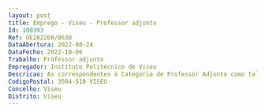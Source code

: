 ```yaml
--- 
layout: post
title: Emprego - Viseu - Professor adjunto
Id: 100393
Ref: OE202208/0638
DataAbertura: 2022-08-24
DataFecho: 2022-10-06
Trabalho: Professor adjunto
Empregador: Instituto Politécnico de Viseu
Descricao: As correspondentes à Categoria de Professor Adjunto como tal descritas no artigo 2.º   A e n.º 4 do artigo 3.º do ECPDESP e no Regulamento de Prestação de Serviço dos Docentes do Instituto Politécnico de Viseu,publicado no Diário da República, 2.ª série, n.º 69 de 9 de abril de 2021.
CodigoPostal: 3504-510 VISEU
Concelho: Viseu
Distrito: Viseu
--- 
```

